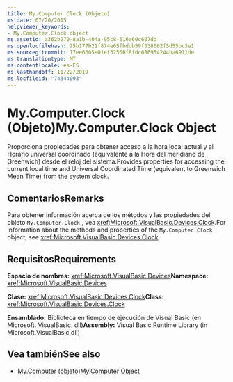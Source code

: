 ```yaml
---
title: My.Computer.Clock (Objeto)
ms.date: 07/20/2015
helpviewer_keywords:
- My.Computer.Clock object
ms.assetid: a362b270-8a1b-404a-95c8-516a60c607dd
ms.openlocfilehash: 25b177b21f874e65fbddb59f338662f5d55bc3e1
ms.sourcegitcommit: 17ee6605e01ef32506f8fdc686954244ba6911de
ms.translationtype: MT
ms.contentlocale: es-ES
ms.lasthandoff: 11/22/2019
ms.locfileid: "74344093"
---
```

# <a name="mycomputerclock-object"></a><span data-ttu-id="58ff9-102">My.Computer.Clock (Objeto)</span><span class="sxs-lookup"><span data-stu-id="58ff9-102">My.Computer.Clock Object</span></span>
<span data-ttu-id="58ff9-103">Proporciona propiedades para obtener acceso a la hora local actual y al Horario universal coordinado (equivalente a la Hora del meridiano de Greenwich) desde el reloj del sistema.</span><span class="sxs-lookup"><span data-stu-id="58ff9-103">Provides properties for accessing the current local time and Universal Coordinated Time (equivalent to Greenwich Mean Time) from the system clock.</span></span>  
  
## <a name="remarks"></a><span data-ttu-id="58ff9-104">Comentarios</span><span class="sxs-lookup"><span data-stu-id="58ff9-104">Remarks</span></span>  
 <span data-ttu-id="58ff9-105">Para obtener información acerca de los métodos y las propiedades del objeto `My.Computer.Clock` , vea <xref:Microsoft.VisualBasic.Devices.Clock>.</span><span class="sxs-lookup"><span data-stu-id="58ff9-105">For information about the methods and properties of the `My.Computer.Clock` object, see <xref:Microsoft.VisualBasic.Devices.Clock>.</span></span>  
  
## <a name="requirements"></a><span data-ttu-id="58ff9-106">Requisitos</span><span class="sxs-lookup"><span data-stu-id="58ff9-106">Requirements</span></span>  
 <span data-ttu-id="58ff9-107">**Espacio de nombres:** <xref:Microsoft.VisualBasic.Devices></span><span class="sxs-lookup"><span data-stu-id="58ff9-107">**Namespace:** <xref:Microsoft.VisualBasic.Devices></span></span>  
  
 <span data-ttu-id="58ff9-108">**Clase:** <xref:Microsoft.VisualBasic.Devices.Clock></span><span class="sxs-lookup"><span data-stu-id="58ff9-108">**Class:** <xref:Microsoft.VisualBasic.Devices.Clock></span></span>  
  
 <span data-ttu-id="58ff9-109">**Ensamblado:** Biblioteca en tiempo de ejecución de Visual Basic (en Microsoft. VisualBasic. dll)</span><span class="sxs-lookup"><span data-stu-id="58ff9-109">**Assembly:** Visual Basic Runtime Library (in Microsoft.VisualBasic.dll)</span></span>  
  
## <a name="see-also"></a><span data-ttu-id="58ff9-110">Vea también</span><span class="sxs-lookup"><span data-stu-id="58ff9-110">See also</span></span>

- [<span data-ttu-id="58ff9-111">My.Computer (objeto)</span><span class="sxs-lookup"><span data-stu-id="58ff9-111">My.Computer Object</span></span>](../../../visual-basic/language-reference/objects/my-computer-object.md)
